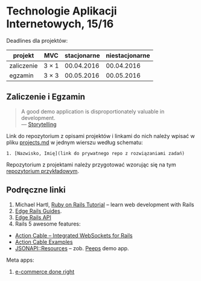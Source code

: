 # Technologie Aplikacji Internetowych, 15/16

Deadlines dla projektów:

| projekt    | MVC     | stacjonarne | niestacjonarne |
|------------|---------|-------------|----------------|
| zaliczenie | 3 × 1   | 00.04.2016  | 00.04.2016     |
| egzamin    | 3 × 3   | 00.05.2016  | 00.05.2016     |


## Zaliczenie i Egzamin

> A good demo application is disproportionately valuable in development.<br>
> — [Storytelling](http://en.wikipedia.org/wiki/Storytelling)

Link do repozytorium z opisami projektów i linkami do nich należy wpisać
w pliku [projects.md](projects.md) w jednym wierszu według schematu:

    1. [Nazwisko, Imię](link do prywatnego repo z rozwiązaniami zadań)

Repozytorium z projektami należy przygotować wzorując się na
tym [repozytorium przykładowym](https://github.com/egzamin/projekty-asi).


## Podręczne linki

1. Michael Hartl,
   [Ruby on Rails Tutorial](https://www.railstutorial.org/book) –
   learn web development with Rails
1. [Edge Rails Guides](http://edgeguides.rubyonrails.org/).
1. [Edge Rails API](http://edgeapi.rubyonrails.org/)
1. Rails 5 awesome features:
  - [Action Cable – Integrated WebSockets for Rails](https://github.com/rails/rails/tree/master/actioncable)
  - [Action Cable Examples](https://github.com/rails/actioncable-examples)
  - [JSONAPI::Resources](https://github.com/cerebris/jsonapi-resources) –
    zob. [Peeps](https://github.com/cerebris/peeps) demo app.

Meta apps:

1. [e-commerce done right](http://www.ror-e.com)
